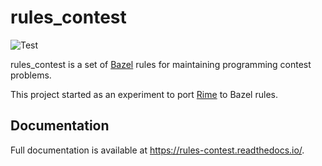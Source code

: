 # rules_contest

![Test](https://github.com/nya3jp/rules_contest/workflows/Test/badge.svg)

rules_contest is a set of [Bazel] rules for maintaining programming contest problems.

This project started as an experiment to port [Rime] to Bazel rules.


## Documentation

Full documentation is available at https://rules-contest.readthedocs.io/.


[Bazel]: https://bazel.build/
[Rime]: https://github.com/icpc-jag/rime
